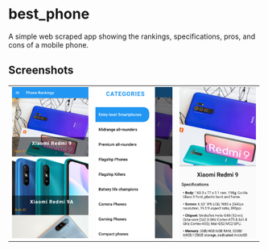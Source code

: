 # best_phone

A simple web scraped app showing the rankings, specifications, pros, and cons of a mobile phone.

## Screenshots
<table>
    <tr><td>
        <img src= "ss/ss1.jpg" height="300">
        <tc><td>
            <img src= "ss/ss2.jpg" height="300">
        </td></tc>
        <tc><td>
            <img src= "ss/ss3.jpg" height="300">
        </td></tc>
    </td></tr>
</table>
